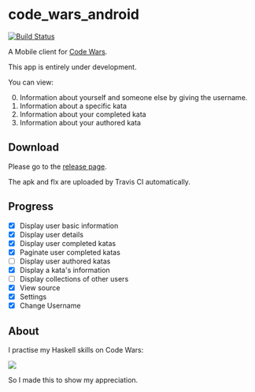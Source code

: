 # code_wars_android

[![Build Status](https://travis-ci.org/ice1000/code_wars_android.svg?branch=master)](https://travis-ci.org/ice1000/code_wars_android)

A Mobile client for [Code Wars](https://www.codewars.com).

This app is entirely under development.

You can view:

0. Information about yourself and someone else by giving the username.
0. Information about a specific kata
0. Information about your completed kata
0. Information about your authored kata

## Download

Please go to the [release page](https://github.com/ice1000/code_wars_android/releases).

The apk and flx are uploaded by Travis CI automatically.

## Progress

- [X] Display user basic information
- [X] Display user details
- [X] Display user completed katas
- [X] Paginate user completed katas
- [ ] Display user authored katas
- [X] Display a kata's information
- [ ] Display collections of other users
- [X] View source
- [X] Settings
- [X] Change Username

## About

I practise my Haskell skills on Code Wars:

[![](https://www.codewars.com/users/ice1000/badges/large)](https://www.codewars.com/users/ice1000)

So I made this to show my appreciation.
